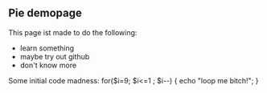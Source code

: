 Pie demopage
------------
This page ist made to do the following:
* learn something
* maybe try out github
* don't know more

Some initial code madness:
    for($i=9; $i<=1 ; $i--)
    {
		echo "loop me bitch!";
    }
